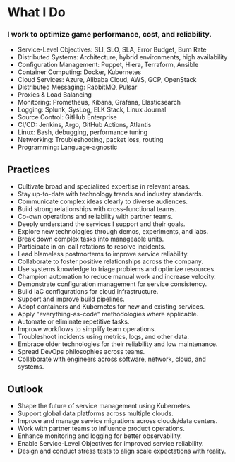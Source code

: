 # What I Do
### I work to optimize game performance, cost, and reliability.

- Service-Level Objectives: SLI, SLO, SLA, Error Budget, Burn Rate
- Distributed Systems: Architecture, hybrid environments, high availability
- Configuration Management: Puppet, Hiera, Terraform, Ansible
- Container Computing: Docker, Kubernetes
- Cloud Services: Azure, Alibaba Cloud, AWS, GCP, OpenStack
- Distributed Messaging: RabbitMQ, Pulsar
- Proxies & Load Balancing
- Monitoring: Prometheus, Kibana, Grafana, Elasticsearch
- Logging: Splunk, SysLog, ELK Stack, Linux Journal
- Source Control: GitHub Enterprise
- CI/CD: Jenkins, Argo, GitHub Actions, Atlantis
- Linux: Bash, debugging, performance tuning
- Networking: Troubleshooting, packet loss, routing
- Programming: Language-agnostic

## Practices
- Cultivate broad and specialized expertise in relevant areas.
- Stay up-to-date with technology trends and industry standards.
- Communicate complex ideas clearly to diverse audiences.
- Build strong relationships with cross-functional teams.
- Co-own operations and reliability with partner teams.
- Deeply understand the services I support and their goals.
- Explore new technologies through demos, experiments, and labs.
- Break down complex tasks into manageable units.
- Participate in on-call rotations to resolve incidents.
- Lead blameless postmortems to improve service reliability.
- Collaborate to foster positive relationships across the company.
- Use systems knowledge to triage problems and optimize resources.
- Champion automation to reduce manual work and increase velocity.
- Demonstrate configuration management for service consistency.
- Build IaC configurations for cloud infrastructure.
- Support and improve build pipelines.
- Adopt containers and Kubernetes for new and existing services.
- Apply "everything-as-code" methodologies where applicable.
- Automate or eliminate repetitive tasks.
- Improve workflows to simplify team operations.
- Troubleshoot incidents using metrics, logs, and other data.
- Embrace older technologies for their reliability and low maintenance.
- Spread DevOps philosophies across teams.
- Collaborate with engineers across software, network, cloud, and systems.

## Outlook
- Shape the future of service management using Kubernetes.
- Support global data platforms across multiple clouds.
- Improve and manage service migrations across clouds/data centers.
- Work with partner teams to influence product operations.
- Enhance monitoring and logging for better observability.
- Enable Service-Level Objectives for improved service reliability.
- Design and conduct stress tests to align scale expectations with reality.